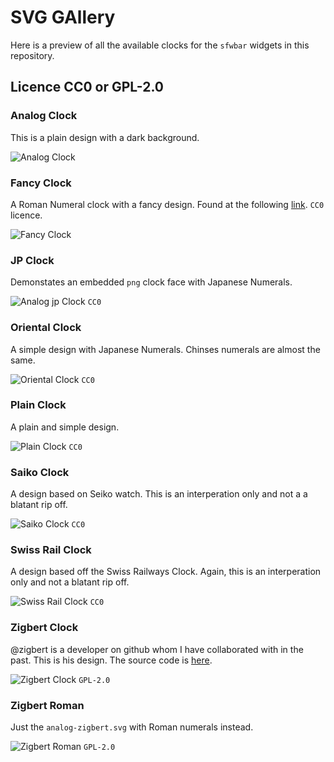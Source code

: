 # SVG GAllery

Here is a preview of all the available clocks for the `sfwbar`	widgets
in this repository.

## Licence CC0 or GPL-2.0

### Analog Clock

This is a plain design with a dark background.

![Analog Clock](./analog-clock.svg)

### Fancy Clock

A Roman Numeral clock with a fancy design. Found at the following
[link](https://svgsilh.com/image/2939419.html). `CC0` licence.

![Fancy Clock](./analog-fancy.svg)

### JP Clock

Demonstates an embedded `png` clock face with Japanese Numerals.

![Analog jp Clock](./analog-jp-png-embeded.svg) `CC0`

### Oriental Clock

A simple design with Japanese Numerals. Chinses numerals are almost the
same.

![Oriental Clock](analog-oriental.svg) `CC0`


### Plain Clock

A plain and simple design.

![Plain Clock](analog-plain.svg) `CC0`

### Saiko Clock

A design based on Seiko watch. This is an interperation only and not a
a blatant rip off.

![Saiko Clock](analog-saiko.svg) `CC0`

### Swiss Rail Clock

A design based off the Swiss Railways Clock. Again, this is an
interperation only and not a blatant rip off.

![Swiss Rail Clock](analog-swiss-rail.svg) `CC0`

### Zigbert Clock

@zigbert is a developer on github whom I have collaborated with in the
past. This is his design. The source code is [here](https://github.com/puppylinux-woof-CE/woof-CE/blob/testing/woof-code/rootfs-skeleton/usr/lib/gtkdialog/svg_analogclock).

![Zigbert Clock](analog-zigbert.svg) `GPL-2.0`

### Zigbert Roman

Just the `analog-zigbert.svg` with Roman numerals instead.

![Zigbert Roman](analog-zigbert-roman.svg) `GPL-2.0`
